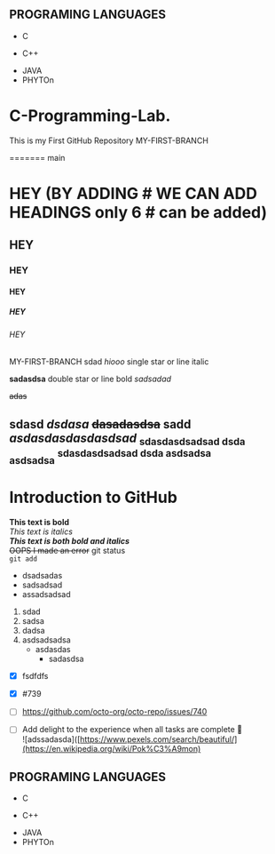 ## PROGRAMING LANGUAGES
+ C
- C++
* JAVA
* PHYTOn








# C-Programming-Lab.
This is my First GitHub Repository
MY-FIRST-BRANCH

=======
 main
# HEY (BY ADDING # WE CAN ADD HEADINGS only 6 # can be added)
## HEY
### HEY 
#### HEY
##### HEY
###### HEY
 MY-FIRST-BRANCH
sdad
*hiooo* single star or line italic

**sadasdsa** double star or line bold
_sadsadad_

~~adas~~

**sdasd _dsdasa_ ~~dasadasdsa~~ sadd**
***asdasdasdasdasdsad***
<sub>sdasdasdsadsad dsda asdsadsa</sub>
<sup>sdasdasdsadsad dsda asdsadsa</sup>
----------------------------------------
# Introduction to GitHub
**This text is bold**\
*This text is italics*\
***This text is both bold and italics***\
~~OOPS I made an error~~
git status\
```git add```
+ dsadsadas
+ sadsadsad
+ assadsadsad
1. sdad
2. sadsa
3. dadsa
1. asdsadsadsa
   - asdasdas
     - sadasdsa
- [x] fsdfdfs
- [x] #739
- [ ] https://github.com/octo-org/octo-repo/issues/740
- [ ] Add delight to the experience when all tasks are
complete :tada:\
![adssadasda]([https://www.pexels.com/search/beautiful/](https://en.wikipedia.org/wiki/Pok%C3%A9mon)



## PROGRAMING LANGUAGES
+ C
- C++
* JAVA
* PHYTOn






